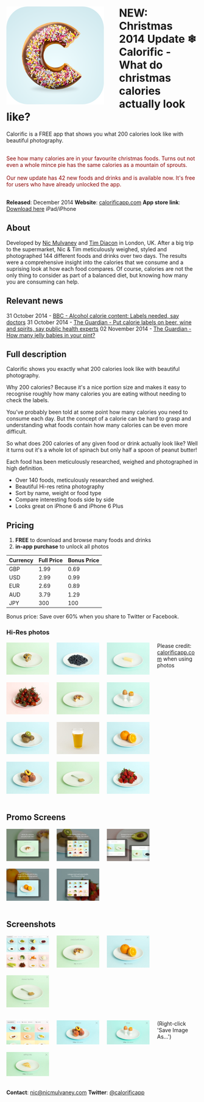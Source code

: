 # <img src="img/1024_rounded.png" width="256px" height="256px" style="display:block; float:left; margin-right:40px;"/> NEW: Christmas 2014 Update ❄ Calorific - What do christmas calories actually look like?
Calorific is a FREE app that shows you what 200 calories look like with beautiful photography.
<br style="clear:both"/>

<div style="color:darkred;  border-radius:10px;margin-top:30px;margin-bottom:30px;">
See how many calories are in your favourite christmas foods. Turns out not even a whole mince pie has the same calories as a mountain of sprouts. 
<br/><br/>
Our new update has 42 new foods and drinks and is available now. It's free for users who have already unlocked the app.
</div>

**Released**: December 2014
**Website**: [calorificapp.com](http://calorificapp.com)
**App store link**: [Download here](https://itunes.apple.com/us/app/calorific-what-do-calories/id828929865?ls=1&mt=8) iPad/iPhone

## About
Developed by [Nic Mulvaney](http://www.nicmulvaney.com) and [Tim Diacon](http://www.timdiacon.com) in London, UK. After a big trip to the supermarket, Nic & Tim meticulously weighed, styled and photographed 144 different foods and drinks over two days. The results were a comprehensive insight into the calories that we consume and a suprising look at how each food compares. Of course, calories are not the only thing to consider as part of a balanced diet, but knowing how many you are consuming can help.

## Relevant news
31 October 2014 - [BBC - Alcohol calorie content: Labels needed, say doctors](http://www.bbc.co.uk/news/health-29821860)
31 October 2014 - [The Guardian - Put calorie labels on beer, wine and spirits, say public health experts](http://www.theguardian.com/society/2014/oct/31/put-calorie-labels-on-alcholic-drinks-to-curb-obesity-experts-urge)
02 November 2014 - [The Guardian - How many jelly babies in your pint?](http://www.theguardian.com/lifeandstyle/shortcuts/2014/nov/02/-sp-how-many-jelly-babies-pint)

## Full description
Calorific shows you exactly what 200 calories look like with beautiful photography.

Why 200 calories? Because it's a nice portion size and makes it easy to recognise roughly how many calories you are eating without needing to check the labels. 

You’ve probably been told at some point how many calories you need to consume each day. But the concept of a calorie can be hard to grasp and understanding what foods contain how many calories can be even more difficult.

So what does 200 calories of any given food or drink actually look like? Well it turns out it's a whole lot of spinach but only half a spoon of peanut butter! 

Each food has been meticulously researched, weighed and photographed in high definition.

 
- Over 140 foods, meticulously researched and weighed. 
- Beautiful Hi-res retina photography
- Sort by name, weight or food type
- Compare interesting foods side by side
- Looks great on iPhone 6 and iPhone 6 Plus


## Pricing
1. **FREE** to download and browse many foods and drinks
2. **in-app purchase**  to unlock all photos 

| Currency        | Full Price           | Bonus Price 
| --- | --- | --- |
| GBP | 1.99 | 0.69
| USD | 2.99 | 0.99
| EUR | 2.69 | 0.89
| AUD | 3.79 | 1.29
| JPY | 300 | 100

Bonus price: Save over 60% when you share to Twitter or Facebook.


### Hi-Res photos
[<img src="img/thumbs/blueberry-muffin.jpg" width="112px" style="display:block; float:left; margin-right:20px; margin-bottom:20px;"/>](img/large/blueberry-muffin.jpg)[<img src="img/thumbs/blueberry.jpg" width="112px" style="display:block; float:left; margin-right:20px; margin-bottom:20px;"/>](img/large/blueberry.jpg)[<img src="img/thumbs/cheddar.jpg" width="112px" style="display:block; float:left; margin-right:20px; margin-bottom:20px;"/>](img/large/cheddar.jpg)[<img src="img/thumbs/cherrytomato.jpg" width="112px" style="display:block; float:left; margin-right:20px; margin-bottom:20px;"/>](img/large/cherrytomato.jpg)[<img src="img/thumbs/chocolatedonut.jpg" width="112px" style="display:block; float:left; margin-right:20px; margin-bottom:20px;"/>](img/large/chocolatedonut.jpg)[<img src="img/thumbs/egg.jpg" width="112px" style="display:block; float:left; margin-right:20px; margin-bottom:20px;"/>](img/large/egg.jpg)[<img src="img/thumbs/kiwi.jpg" width="112px" style="display:block; float:left; margin-right:20px; margin-bottom:20px;"/>](img/large/kiwi.jpg)[<img src="img/thumbs/lager.jpg" width="112px" style="display:block; float:left; margin-right:20px; margin-bottom:20px;"/>](img/large/lager.jpg)[<img src="img/thumbs/orange.jpg" width="112px" style="display:block; float:left; margin-right:20px; margin-bottom:20px;"/>](img/large/orange.jpg)[<img src="img/thumbs/peach.jpg" width="112px" style="display:block; float:left; margin-right:20px; margin-bottom:20px;"/>](img/large/peach.jpg)[<img src="img/thumbs/peanut-butter.jpg" width="112px" style="display:block; float:left; margin-right:20px; margin-bottom:20px;"/>](img/large/peanut-butter.jpg)[<img src="img/thumbs/strawberry.jpg" width="112px" style="display:block; float:left; margin-right:20px; margin-bottom:20px;"/>](img/large/strawberry.jpg)
Please credit: [calorificapp.com](http://calorificapp.com) when using photos
<br style="clear:both"/>

## Promo Screens

<img src="img/ipad/iPad - 01.jpg" width="112px" style="display:block; float:left; margin-right:20px; margin-bottom:20px;"/><img src="img/ipad/iPad - 02.jpg" width="112px" style="display:block; float:left; margin-right:20px; margin-bottom:20px;"/><img src="img/ipad/iPad - 03.jpg" width="112px" style="display:block; float:left; margin-right:20px; margin-bottom:20px;"/><img src="img/ipad/iPad - 04.jpg" width="112px" style="display:block; float:left; margin-right:20px; margin-bottom:20px;"/><img src="img/ipad/iPad - 05.jpg" width="112px" style="display:block; float:left; margin-right:20px; margin-bottom:20px;"/>
<br style="clear:both"/>

## Screenshots

<img src="img/screenshots/ipad/main.png" width="112px" style="display:block; float:left; margin-right:20px; margin-bottom:20px;"/><img src="img/screenshots/ipad/donut.png" width="112px" style="display:block; float:left; margin-right:20px; margin-bottom:20px;"/><img src="img/screenshots/ipad/orange.png" width="112px" style="display:block; float:left; margin-right:20px; margin-bottom:20px;"/><img src="img/screenshots/ipad/peanutbutter.png" width="112px" style="display:block; float:left; margin-right:20px; margin-bottom:20px;"/>
<br style="clear:both"/>

<img src="img/screenshots/iphone/main.png" width="112px" style="display:block; float:left; margin-right:20px; margin-bottom:20px;"/><img src="img/screenshots/iphone/peach.png" width="112px" style="display:block; float:left; margin-right:20px; margin-bottom:20px;"/><img src="img/screenshots/iphone/egg.png" width="112px" style="display:block; float:left; margin-right:20px; margin-bottom:20px;"/><img src="img/screenshots/iphone/pie.png" width="112px" style="display:block; float:left; margin-right:20px; margin-bottom:20px;"/>

(Right-click 'Save Image As...')<br style="clear:both"/>




**Contact**: [&#110;&#105;&#099;&#064;&#110;&#105;&#099;&#109;&#117;&#108;&#118;&#097;&#110;&#101;&#121;&#046;&#099;&#111;&#109;](&#110;&#105;&#099;&#064;&#110;&#105;&#099;&#109;&#117;&#108;&#118;&#097;&#110;&#101;&#121;&#046;&#099;&#111;&#109;)
**Twitter**: [@calorificapp](http://twitter.com/calorificapp)